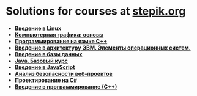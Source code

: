 # Solutions for courses at [stepik.org](https://stepik.org)

* **[Введение в Linux](https://stepik.org/course/73)**
* **[Компьютерная графика: основы](https://stepik.org/course/419)**
* **[Программирование на языке C++](https://stepik.org/course/7)**
* **[Введение в архитектуру ЭВМ. Элементы операционных систем.](https://stepik.org/course/253)**
* **[Введение в базы данных](https://stepik.org/course/551)**
* **[Java. Базовый курс](https://stepik.org/course/187)**
* **[Введение в JavaScript](https://stepik.org/course/2223)**
* **[Анализ безопасности веб-проектов](https://stepik.org/course/127)**
* **[Проектирование на C#](https://stepik.org/course/3944)**
* **[Введение в программирование (С++)](https://stepik.org/course/363)**
